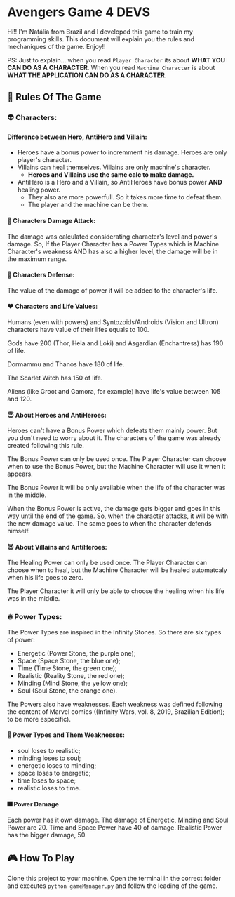 # Avengers Game 4 DEVS

Hi!! I'm Natália from Brazil and I developed this game to train my programming skills. This document will explain you the rules and mechaniques of the game. Enjoy!!

PS: Just to explain... when you read ```Player Character``` its about **WHAT YOU CAN DO AS A CHARACTER**. When you read ```Machine Character``` is about **WHAT THE APPLICATION CAN DO AS A CHARACTER**.

## 📜 Rules Of The Game
### 👽 Characters:
#### Difference between Hero, AntiHero and Villain:
* Heroes have a bonus power to incremment his damage. Heroes are only player's character.
* Villains can heal themselves. Villains are only machine's character.
    * **Heroes and Villains use the same calc to make damage.**
* AntiHero is a Hero and a Villain, so AntiHeroes have bonus power **AND** healing power.
    * They also are more powerfull. So it takes more time to defeat them.
    * The player and the machine can be them.

#### 🧨 Characters Damage Attack:
The damage was calculated considerating character's level and power's damage. So, If the Player Character has a Power Types which is Machine Character's weakness AND has also a higher level, the damage will be in the maximum range.

#### 🚧 Characters Defense:
The value of the damage of power it will be added to the character's life.

#### ❤️ Characters and Life Values:
Humans (even with powers) and Syntozoids/Androids (Vision and Ultron) characters have value of their lifes equals to 100.

Gods have 200 (Thor, Hela and Loki) and Asgardian (Enchantress) has 190 of life.

Dormammu and Thanos have 180 of life.

The Scarlet Witch has 150 of life.

Aliens (like Groot and Gamora, for example) have life's value between 105 and 120.

#### 😇 About Heroes and AntiHeroes:
Heroes can't have a Bonus Power which defeats them mainly power. But you don't need to worry about it. The characters of the game was already created following this rule.

The Bonus Power can only be used once. The Player Character can choose when to use the Bonus Power, but the Machine Character will use it when it appears.

The Bonus Power it will be only available when the life of the character was in the middle.

When the Bonus Power is active, the damage gets bigger and goes in this way until the end of the game. So, when the character attacks, it will be with the new damage value. The same goes to when the character defends himself.

#### 😈 About Villains and AntiHeroes:
The Healing Power can only be used once. The Player Character can choose when to heal, but the Machine Character will be healed automatcaly when his life goes to zero.

The Player Character it will only be able to choose the healing when his life was in the middle.
    
### 🔥 Power Types:
The Power Types are inspired in the Infinity Stones. So there are six types of power:
* Energetic (Power Stone, the purple one);
* Space (Space Stone, the blue one);
* Time (Time Stone, the green one);
* Realistic (Reality Stone, the red one);
* Minding (Mind Stone, the yellow one);
* Soul (Soul Stone, the orange one).

The Powers also have weaknesses. Each weakness was defined following the content of Marvel comics ((Infinity Wars, vol. 8, 2019, Brazilian Edition); to be more especific).

#### 🤒 Power Types and Them Weaknesses:
* soul loses to realistic;
* minding loses to soul;
* energetic loses to minding;
* space loses to energetic;
* time loses to space;
* realistic loses to time.

#### 🎆 Power Damage
Each power has it own damage. The damage of Energetic, Minding and Soul Power are 20.
Time and Space Power have 40 of damage. Realistic Power has the bigger damage, 50.
        
## 🎮 How To Play
Clone this project to your machine. Open the terminal in the correct folder and executes ```python gameManager.py``` and follow the leading of the game.
